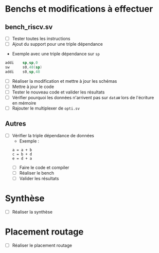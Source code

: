 # Benchs et modifications à effectuer
## bench_riscv.sv
- [ ]  Tester toutes les instructions
- [ ]  Ajout du support pour une triple dépendance
- Exemple avec une triple dépendance sur `sp`
```asm
addi    sp,sp,0
sw      s0,48(sp)
addi    s0,sp,48
```
- [ ]  Réaliser la modification et mettre à jour les schémas
- [ ]  Mettre à jour le code
- [ ]  Tester le nouveau code et valider les résultats
- [ ]  Vérifier pourquoi les données n'arrivent pas sur `dataW` lors de l'écriture en mémoire
- [ ]  Rajouter le multiplexer de `opti.sv`

## Autres
- [ ]  Vérifier la triple dépendance de données
    - Exemple :
    ```
    a = a + b
    c = b + d
    e = d + a
    ```
    - [ ]  Faire le code et compiler
    - [ ]  Réaliser le bench
    - [ ]  Valider les résultats

# Synthèse
- [ ]  Réaliser la synthèse

# Placement routage
- [ ]  Réaliser le placement routage